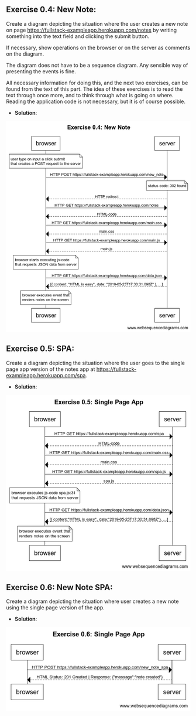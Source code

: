 ## Exercise 0.4: New Note:
Create a diagram depicting the situation where the user creates a new note on page https://fullstack-exampleapp.herokuapp.com/notes by writing something into the text field and clicking the submit button.

If necessary, show operations on the browser or on the server as comments on the diagram.

The diagram does not have to be a sequence diagram. Any sensible way of presenting the events is fine.

All necessary information for doing this, and the next two exercises, can be found from the text of this part. The idea of these exercises is to read the text through once more, and to think through what is going on where. Reading the application code is not necessary, but it is of course possible.

* __Solution__:

![Part0-Solution-0.4](./exercise_0_4_new_note.png)

## Exercise 0.5: SPA:
Create a diagram depicting the situation where the user goes to the single page app version of the notes app at https://fullstack-exampleapp.herokuapp.com/spa.

* __Solution__:

![Part0-Solution-0.5](./exercise_0_5_spa.png)

## Exercise 0.6: New Note SPA:
Create a diagram depicting the situation where user creates a new note using the single page version of the app.

* __Solution__:

![Part0-Solution-0.6](./exercise_0_6_spa.png)
